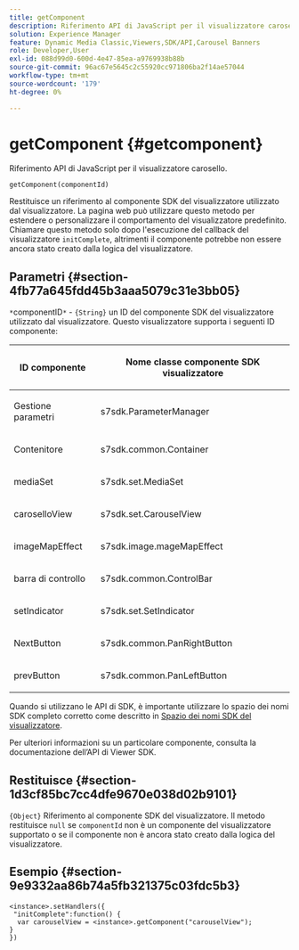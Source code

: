 ```yaml
---
title: getComponent
description: Riferimento API di JavaScript per il visualizzatore carosello.
solution: Experience Manager
feature: Dynamic Media Classic,Viewers,SDK/API,Carousel Banners
role: Developer,User
exl-id: 088d99d0-600d-4e47-85ea-a9769938b88b
source-git-commit: 96ac67e5645c2c55920cc971806ba2f14ae57044
workflow-type: tm+mt
source-wordcount: '179'
ht-degree: 0%

---
```


# getComponent {#getcomponent}

Riferimento API di JavaScript per il visualizzatore carosello.

`getComponent(componentId)`

Restituisce un riferimento al componente SDK del visualizzatore utilizzato dal visualizzatore. La pagina web può utilizzare questo metodo per estendere o personalizzare il comportamento del visualizzatore predefinito. Chiamare questo metodo solo dopo l&#39;esecuzione del callback del visualizzatore `initComplete`, altrimenti il componente potrebbe non essere ancora stato creato dalla logica del visualizzatore.

## Parametri {#section-4fb77a645fdd45b3aaa5079c31e3bb05}

`*`componentID`*` - `{String}` un ID del componente SDK del visualizzatore utilizzato dal visualizzatore. Questo visualizzatore supporta i seguenti ID componente:

<table id="table_7B5DD9303EF44ADD847B13FFEAD135D9"> 
 <thead> 
  <tr> 
   <th colname="col1" class="entry"> <p>ID componente </p> </th> 
   <th colname="col2" class="entry"> <p>Nome classe componente SDK visualizzatore </p> </th> 
  </tr> 
 </thead>
 <tbody> 
  <tr> 
   <td colname="col1"> <p> <span class="codeph"> Gestione parametri </span> </p> </td> 
   <td colname="col2"> <p> <span class="codeph"> s7sdk.ParameterManager </span> </p> </td> 
  </tr> 
  <tr> 
   <td colname="col1"> <p> Contenitore <span class="codeph"> </span> </p> </td> 
   <td colname="col2"> <p> <span class="codeph"> s7sdk.common.Container </span> </p> </td> 
  </tr> 
  <tr> 
   <td colname="col1"> <p> <span class="codeph"> mediaSet </span> </p> </td> 
   <td colname="col2"> <p> <span class="codeph"> s7sdk.set.MediaSet </span> </p> </td> 
  </tr> 
  <tr> 
   <td colname="col1"> <p> <span class="codeph"> caroselloView </span> </p> </td> 
   <td colname="col2"> <p> <span class="codeph"> s7sdk.set.CarouselView </span> </p> </td> 
  </tr> 
  <tr> 
   <td colname="col1"> <p> <span class="codeph"> imageMapEffect </span> </p> </td> 
   <td colname="col2"> <p> <span class="codeph"> s7sdk.image.mageMapEffect </span> </p> </td> 
  </tr> 
  <tr> 
   <td colname="col1"> <p> <span class="codeph"> barra di controllo </span> </p> </td> 
   <td colname="col2"> <p> <span class="codeph"> s7sdk.common.ControlBar </span> </p> </td> 
  </tr> 
  <tr> 
   <td colname="col1"> <p> <span class="codeph"> setIndicator </span> </p> </td> 
   <td colname="col2"> <p> <span class="codeph"> s7sdk.set.SetIndicator </span> </p> </td> 
  </tr> 
  <tr> 
   <td colname="col1"> <p> <span class="codeph"> NextButton </span> </p> </td> 
   <td colname="col2"> <p> <span class="codeph"> s7sdk.common.PanRightButton </span> </p> </td> 
  </tr> 
  <tr> 
   <td colname="col1"> <p> <span class="codeph"> prevButton </span> </p> </td> 
   <td colname="col2"> <p> <span class="codeph"> s7sdk.common.PanLeftButton </span> </p> </td> 
  </tr> 
 </tbody> 
</table>

Quando si utilizzano le API di SDK, è importante utilizzare lo spazio dei nomi SDK completo corretto come descritto in [Spazio dei nomi SDK del visualizzatore](../../../c-html5-aem-asset-viewers/c-html5-aem-carousel/c-html5-aem-carousel-namespace.md).

Per ulteriori informazioni su un particolare componente, consulta la documentazione dell’API di Viewer SDK.

## Restituisce {#section-1d3cf85bc7cc4dfe9670e038d02b9101}

`{Object}` Riferimento al componente SDK del visualizzatore. Il metodo restituisce `null` se `componentId` non è un componente del visualizzatore supportato o se il componente non è ancora stato creato dalla logica del visualizzatore.

## Esempio {#section-9e9332aa86b74a5fb321375c03fdc5b3}

```
<instance>.setHandlers({ 
 "initComplete":function() { 
  var carouselView = <instance>.getComponent("carouselView"); 
} 
})
```
